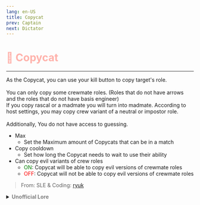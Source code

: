 ```yaml
---
lang: en-US
title: Copycat
prev: Captain
next: Dictator
---
```


# <font color="#ffb2ab">📝 <b>Copycat</b></font> <Badge text="Power" type="tip" vertical="middle"/>
---

As the Copycat, you can use your kill button to copy target's role.<br><br>
You can only copy some crewmate roles. (Roles that do not have arrows and the roles that do not have basis engineer)<br>
If you copy rascal or a madmate you will turn into madmate. According to host settings, you may copy crew variant of a neutral or impostor role.<br><br>
Additionally, You do not have access to guessing.
* Max
  * Set the Maximum amount of Copycats that can be in a match
* Copy cooldown
  * Set how long the Copycat needs to wait to use their ability
* Can copy evil variants of crew roles
  * <font color=green>ON</font>: Copycat will be able to copy evil versions of crewmate roles
  * <font color=red>OFF</font>: Copycat will not be able to copy evil versions of crewmate roles

> From: SLE & Coding: [ryuk](#)

<details>
<summary><b><font color=gray>Unofficial Lore</font></b></summary>

Placeholder: This role is a ROLE OH EM GOSH
> Submitted by: Member
</details>